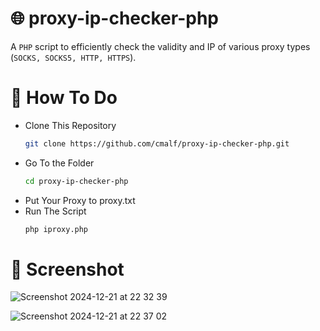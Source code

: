 # 🌐 proxy-ip-checker-php

A `PHP` script to efficiently check the validity and IP of various proxy types (`SOCKS, SOCKS5, HTTP, HTTPS`).

# 🧐 How To Do

- Clone This Repository
  ```bash
  git clone https://github.com/cmalf/proxy-ip-checker-php.git
  ```
- Go To the Folder
  ```bash
  cd proxy-ip-checker-php
  ```
- Put Your Proxy to proxy.txt
- Run The Script
  ```bash
  php iproxy.php
  ```
# 📸 Screenshot

![Screenshot 2024-12-21 at 22 32 39](https://github.com/user-attachments/assets/acc0138b-5d96-4772-a328-ce18c3105b2f)

![Screenshot 2024-12-21 at 22 37 02](https://github.com/user-attachments/assets/49f4958e-082e-4988-9719-2a41f7fe8de0)
